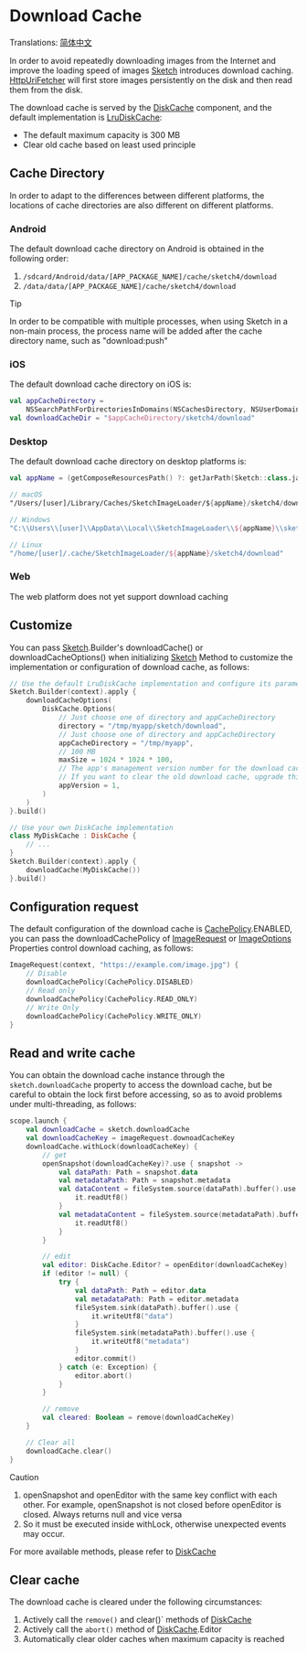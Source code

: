 # Download Cache

Translations: [简体中文](download_cache_zh.md)

In order to avoid repeatedly downloading images from the Internet and improve the loading speed of
images [Sketch] introduces download caching. [HttpUriFetcher] will first store images persistently
on the disk and then read them from the disk.

The download cache is served by the [DiskCache] component, and the default implementation
is [LruDiskCache]:

* The default maximum capacity is 300 MB
* Clear old cache based on least used principle

## Cache Directory

In order to adapt to the differences between different platforms, the locations of cache directories
are also different on different platforms.

### Android

The default download cache directory on Android is obtained in the following order:

1. `/sdcard/Android/data/[APP_PACKAGE_NAME]/cache/sketch4/download`
2. `/data/data/[APP_PACKAGE_NAME]/cache/sketch4/download`

> [!TIP]
> In order to be compatible with multiple processes, when using Sketch in a non-main process, the
> process name will be added after the cache directory name, such as "download:push"

### iOS

The default download cache directory on iOS is:

```kotlin
val appCacheDirectory =
    NSSearchPathForDirectoriesInDomains(NSCachesDirectory, NSUserDomainMask, true).first() as String
val downloadCacheDir = "$appCacheDirectory/sketch4/download"
```

### Desktop

The default download cache directory on desktop platforms is:

```kotlin
val appName = (getComposeResourcesPath() ?: getJarPath(Sketch::class.java)).md5()

// macOS
"/Users/[user]/Library/Caches/SketchImageLoader/${appName}/sketch4/download"

// Windows
"C:\\Users\\[user]\\AppData\\Local\\SketchImageLoader\\${appName}\\sketch4/download\\Cache"

// Linux
"/home/[user]/.cache/SketchImageLoader/${appName}/sketch4/download"
```

### Web

The web platform does not yet support download caching

## Customize

You can pass [Sketch].Builder's downloadCache() or downloadCacheOptions() when initializing [Sketch]
Method to customize the implementation or configuration of download cache, as follows:

```kotlin
// Use the default LruDiskCache implementation and configure its parameters
Sketch.Builder(context).apply {
    downloadCacheOptions(
        DiskCache.Options(
            // Just choose one of directory and appCacheDirectory
            directory = "/tmp/myapp/sketch/download",
            // Just choose one of directory and appCacheDirectory
            appCacheDirectory = "/tmp/myapp",
            // 100 MB
            maxSize = 1024 * 1024 * 100,
            // The app's management version number for the download cache. 
            // If you want to clear the old download cache, upgrade this version number.
            appVersion = 1,
        )
    )
}.build()

// Use your own DiskCache implementation
class MyDiskCache : DiskCache {
    // ...
}
Sketch.Builder(context).apply {
    downloadCache(MyDiskCache())
}.build()
```

## Configuration request

The default configuration of the download cache is [CachePolicy].ENABLED, you can pass the downloadCachePolicy of [ImageRequest]
or [ImageOptions] Properties control download caching, as follows:

```kotlin
ImageRequest(context, "https://example.com/image.jpg") {
    // Disable
    downloadCachePolicy(CachePolicy.DISABLED)
    // Read only
    downloadCachePolicy(CachePolicy.READ_ONLY)
    // Write Only
    downloadCachePolicy(CachePolicy.WRITE_ONLY)
}
```

## Read and write cache

You can obtain the download cache instance through the `sketch.downloadCache` property to access the
download cache, but be careful to obtain the lock first before accessing, so as to avoid problems
under multi-threading, as follows:

```kotlin
scope.launch {
    val downloadCache = sketch.downloadCache
    val downloadCacheKey = imageRequest.downoadCacheKey
    downloadCache.withLock(downloadCacheKey) {
        // get
        openSnapshot(downloadCacheKey)?.use { snapshot ->
            val dataPath: Path = snapshot.data
            val metadataPath: Path = snapshot.metadata
            val dataContent = fileSystem.source(dataPath).buffer().use {
                it.readUtf8()
            }
            val metadataContent = fileSystem.source(metadataPath).buffer().use {
                it.readUtf8()
            }
        }

        // edit
        val editor: DiskCache.Editor? = openEditor(downloadCacheKey)
        if (editor != null) {
            try {
                val dataPath: Path = editor.data
                val metadataPath: Path = editor.metadata
                fileSystem.sink(dataPath).buffer().use {
                    it.writeUtf8("data")
                }
                fileSystem.sink(metadataPath).buffer().use {
                    it.writeUtf8("metadata")
                }
                editor.commit()
            } catch (e: Exception) {
                editor.abort()
            }
        }

        // remove
        val cleared: Boolean = remove(downloadCacheKey)
    }

    // Clear all
    downloadCache.clear()
}
```

> [!CAUTION]
> 1. openSnapshot and openEditor with the same key conflict with each other. For example,
     openSnapshot is not closed before openEditor is closed. Always returns null and vice versa
> 2. So it must be executed inside withLock, otherwise unexpected events may occur.

For more available methods, please refer to [DiskCache]

## Clear cache

The download cache is cleared under the following circumstances:

1. Actively call the `remove()` and clear()` methods of [DiskCache]
2. Actively call the `abort()` method of [DiskCache].Editor
3. Automatically clear older caches when maximum capacity is reached

[Sketch]: ../../sketch-core/src/commonMain/kotlin/com/github/panpf/sketch/Sketch.common.kt

[DiskCache]: ../../sketch-core/src/commonMain/kotlin/com/github/panpf/sketch/cache/DiskCache.common.kt

[LruDiskCache]: ../../sketch-core/src/commonMain/kotlin/com/github/panpf/sketch/cache/LruDiskCache.kt

[ImageRequest]: ../../sketch-core/src/commonMain/kotlin/com/github/panpf/sketch/request/ImageRequest.kt

[ImageOptions]: ../../sketch-core/src/commonMain/kotlin/com/github/panpf/sketch/request/ImageOptions.kt

[HttpUriFetcher]: ../../sketch-core/src/commonMain/kotlin/com/github/panpf/sketch/fetch/HttpUriFetcher.kt

[CachePolicy]: ../../sketch-core/src/commonMain/kotlin/com/github/panpf/sketch/cache/CachePolicy.kt